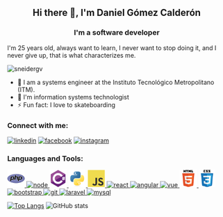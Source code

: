 <h2 align="center"> Hi there 👋, I'm Daniel Gómez Calderón </h2>
<h3 align="center">I'm a software developer</h3>
<p>I'm 25 years old, always want to learn, I never want to stop doing it, and I never give up, that is what characterizes me.</p>


<p align="left"> <img src="https://komarev.com/ghpvc/?username=DanielGCSK8&label=Profile%20views&color=0e75b6&style=flat%22" alt="sneidergv" /> </p>

- 🔭 I am a systems engineer at the Instituto Tecnológico Metropolitano (ITM).
- 🌱 I'm information systems technologist
- ⚡ Fun fact: I love to skateboarding 

<h3 align="left">Connect with me:</h3>

[<img src='https://cdn.jsdelivr.net/npm/simple-icons@3.0.1/icons/linkedin.svg' alt='linkedin' height='40'>](https://www.linkedin.com/in/danielgcsk8/)  [<img src='https://cdn.jsdelivr.net/npm/simple-icons@3.0.1/icons/facebook.svg' alt='facebook' height='40'>](https://www.facebook.com/DadSkater)  [<img src='https://cdn.jsdelivr.net/npm/simple-icons@3.0.1/icons/instagram.svg' alt='instagram' height='40'>](https://www.instagram.com/danielgcsk8/)

<h3 align="left">Languages and Tools:</h3>
<p align="left">  <a href="https://www.php.net" target="_blank"> <img src="https://raw.githubusercontent.com/devicons/devicon/master/icons/php/php-original.svg" alt="php" width="40" height="40"/> </a>
 <a href="https://nodejs.org/en" target="_blank"> <img src="https://cdn.svgporn.com/logos/nodejs.svg" alt="node" width="40" height="40"/> </a>
 <a href="https://learn.microsoft.com/es-es/dotnet/csharp/" target="_blank"> <img src="https://raw.githubusercontent.com/devicons/devicon/master/icons/csharp/csharp-original.svg" alt="csharp" width="40" height="40"/> </a> <a href="https://www.python.org" target="_blank"> <img src="https://raw.githubusercontent.com/devicons/devicon/master/icons/python/python-original.svg" alt="python" width="40" height="40"/> </a> <a href="https://developer.mozilla.org/en-US/docs/Web/JavaScript" target="_blank"> <img src="https://raw.githubusercontent.com/devicons/devicon/master/icons/javascript/javascript-original.svg" alt="javascript" width="40" height="40"/>
<a href="https://es.react.dev/" target="_blank"> <img src="https://cdn.svgporn.com/logos/react.svg" alt="react" width="40" height="40"/> </a>
<a href="https://angular.io/" target="_blank"> <img src="https://cdn.svgporn.com/logos/angular.svg" alt="angular" width="40" height="40"/> </a>
 <a href="https://vuejs.org/" target="_blank"> <img src="https://cdn.svgporn.com/logos/vue.svg" alt="vue" width="40" height="40"/> </a>
 </a> <a href="https://www.w3.org/html/" target="_blank"> <img src="https://raw.githubusercontent.com/devicons/devicon/master/icons/html5/html5-original-wordmark.svg" alt="html5" width="40" height="40"/> </a> <a href="https://www.w3schools.com/css/" target="_blank"> <img src="https://raw.githubusercontent.com/devicons/devicon/master/icons/css3/css3-original-wordmark.svg" alt="css3" width="40" height="40"/> </a> 
  <a href="https://getbootstrap.com/" target="_blank"> <img src="https://cdn.svgporn.com/logos/bootstrap.svg" alt="bootstrap" width="40" height="40"/> </a>
 <a href="https://git-scm.com/" target="_blank"> <img src="https://www.vectorlogo.zone/logos/git-scm/git-scm-icon.svg" alt="git" width="40" height="40"/> </a> <a href="https://laravel.com/" target="_blank"> <img src="https://cdn.svgporn.com/logos/laravel.svg" alt="laravel" width="40" height="40"/> </a>
<a href="https://dev.mysql.com" target="_blank"> <img src="https://cdn.svgporn.com/logos/mysql.svg" alt="mysql" width="40" height="40"/> </a> </p>


[![Top Langs](https://github-readme-stats.vercel.app/api/top-langs/?username=DanielGCSK8)](https://github.com/anuraghazra/github-readme-stats)
![GitHub stats](https://github-readme-stats.vercel.app/api?username=DanielGCSK8&show_icons=true)  
